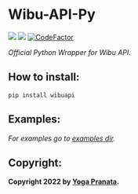 # Wibu-API-Py
<img src='https://img.shields.io/github/repo-size/zYxDevs/wibu-api-py?style=flat-square'>  <img src='https://img.shields.io/github/languages/top/zYxDevs/wibu-api-py?style=flat-square'>  [![CodeFactor](https://www.codefactor.io/repository/github/zYxDevs/wibu-api-py/badge)](https://www.codefactor.io/repository/github/zYxDevs/wibu-api-py)

_Official Python Wrapper for Wibu API._

## How to install:
```
pip install wibuapi
```

## Examples:
_For examples go to [examples dir](/examples)._

## Copyright:
**Copyright 2022 by [Yoga Pranata](https://t.me/Yoga_CIC).**
